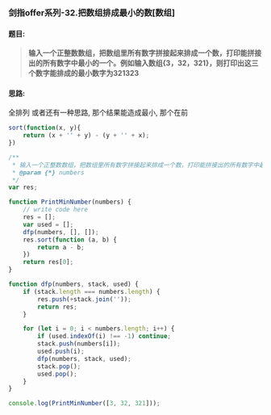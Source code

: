 ### 剑指offer系列-32.把数组排成最小的数[数组]
#### 题目:
>**输入一个正整数数组，把数组里所有数字拼接起来排成一个数，打印能拼接出的所有数字中最小的一个。例如输入数组{3，32，321}，则打印出这三个数字能排成的最小数字为321323**
#### 思路:
全排列
或者还有一种思路, 那个结果能造成最小, 那个在前
```javascript
sort(function(x, y){
	return (x + '' + y) - (y + '' + x);
})
```

```javascript
/**
 * 输入一个正整数数组，把数组里所有数字拼接起来排成一个数，打印能拼接出的所有数字中最小的一个。例如输入数组{3，32，321}，则打印出这三个数字能排成的最小数字为321323。
 * @param {*} numbers 
 */
var res;

function PrintMinNumber(numbers) {
    // write code here
    res = [];
    var used = [];
    dfp(numbers, [], []);
    res.sort(function (a, b) {
        return a - b;
    })
    return res[0];
}

function dfp(numbers, stack, used) {
    if (stack.length === numbers.length) {
        res.push(+stack.join(''));
        return res;
    }

    for (let i = 0; i < numbers.length; i++) {
        if (used.indexOf(i) !== -1) continue;
        stack.push(numbers[i]);
        used.push(i);
        dfp(numbers, stack, used);
        stack.pop();
        used.pop();
    }
}

console.log(PrintMinNumber([3, 32, 321]));
```